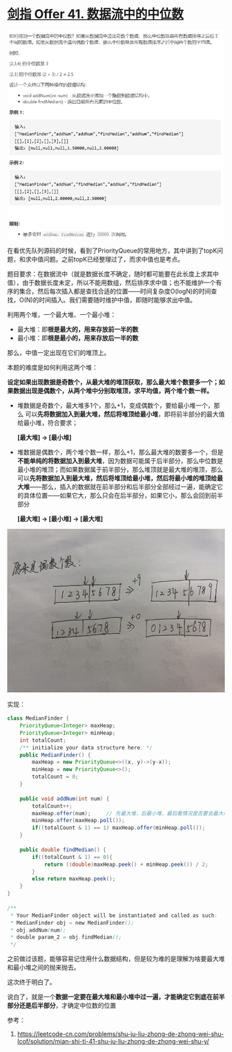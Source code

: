# [剑指 Offer 41. 数据流中的中位数](https://leetcode-cn.com/problems/shu-ju-liu-zhong-de-zhong-wei-shu-lcof/)

<img src="pic\image-20210320152444013.png" alt="image-20210320152444013" style="zoom:67%;" />

在看优先队列源码的时候，看到了PriorityQueue的常用地方，其中讲到了topK问题，和求中值问题。之前topK已经整理过了，而求中值也是考点。

题目要求：在数据流中（就是数据长度不确定，随时都可能要在此长度上求其中值），由于数据长度未定，所以不能用数组，然后排序求中值；也不能维护一个有序的集合，然后每次插入都是查找合适的位置——时间复杂度O(logN)的时间查找，O(N)的时间插入。我们需要随时维护中值，即随时能够求出中值。

利用两个堆，一个最大堆、一个最小堆：

- 最大堆：即**根是最大的，用来存放前一半的数**
- 最小堆：即**根是最小的，用来存放后一半的数**

那么，中值一定出现在它们的堆顶上。

本题的难度是如何利用这两个堆：

**设定如果出现数据是奇数个，从最大堆的堆顶获取，那么最大堆个数要多一个；如果数据出现是偶数个，从两个堆中分别取堆顶，求平均值，两个堆个数一样。**

- 堆数据是奇数个，最大堆多1个，那么+1，变成偶数个，要给最小堆一个，那么 可以**先将数据加入到最大堆，然后将堆顶给最小堆**，即将前半部分的最大值给最小堆，符合要求；

  **[最大堆] -> [最小堆]**

- 堆数据是偶数个，两个堆个数一样，那么+1，那么最大堆的数要多一个，但是**不能单纯的将数据加入到最大堆**，因为数据可能属于后半部分，那么中位数是最小堆的堆顶；而如果数据属于前半部分，那么堆顶就是最大堆的堆顶，那么可以**先将数据加入到最大堆，然后将堆顶给最小堆，然后将最小堆的堆顶给最大堆**——那么，插入的数据就在前半部分和后半部分全部经过一遍，能确定它的具体位置——如果它大，那么只会在后半部分，如果它小，那么会回到前半部分

  **[最大堆] -> [最小堆] -> [最大堆]**

<img src="pic/offer41.jpeg" style="zoom:67%;" >

实现：

```java
class MedianFinder {
    PriorityQueue<Integer> maxHeap;
    PriorityQueue<Integer> minHeap;
    int totalCount;
    /** initialize your data structure here. */
    public MedianFinder() {
        maxHeap = new PriorityQueue<>((x, y)->(y-x));
        minHeap = new PriorityQueue<>();
        totalCount = 0;
    }
    
    public void addNum(int num) {
        totalCount++;
        maxHeap.offer(num);		// 先最大堆，后最小堆，最后看情况是否要去最大堆
        minHeap.offer(maxHeap.poll());
        if((totalCount & 1) == 1) maxHeap.offer(minHeap.poll());
    }
    
    public double findMedian() {
        if((totalCount & 1) == 0){
            return ((double)maxHeap.peek() + minHeap.peek()) / 2;
        }
        else return maxHeap.peek();
    }
}

/**
 * Your MedianFinder object will be instantiated and called as such:
 * MedianFinder obj = new MedianFinder();
 * obj.addNum(num);
 * double param_2 = obj.findMedian();
 */
```

之前做过该题，能够容易记住用什么数据结构，但是较为难的是理解为啥要最大堆和最小堆之间的抛来抛去。

这次终于明白了。

说白了，就是一个**数据一定要在最大堆和最小堆中过一遍，才能确定它到底在前半部分还是后半部分**，才确定中位数的位置

参考：

1. https://leetcode-cn.com/problems/shu-ju-liu-zhong-de-zhong-wei-shu-lcof/solution/mian-shi-ti-41-shu-ju-liu-zhong-de-zhong-wei-shu-y/

